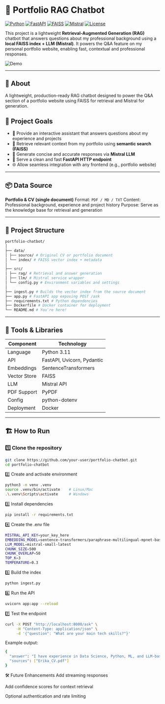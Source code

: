 # 🤖 Portfolio RAG Chatbot

[![Python](https://img.shields.io/badge/Python-3.11-blue.svg)]()
[![FastAPI](https://img.shields.io/badge/API-FastAPI-teal.svg)]()
[![FAISS](https://img.shields.io/badge/Vector%20DB-FAISS-orange.svg)]()
[![Mistral](https://img.shields.io/badge/LLM-Mistral-purple.svg)]()
[![License](https://img.shields.io/badge/License-MIT-black.svg)]()

This project is a lightweight **Retrieval-Augmented Generation (RAG)** chatbot that answers questions about my professional background using a **local FAISS index + LLM (Mistral)**. It powers the Q&A feature on my personal portfolio website, enabling fast, contextual and professional responses.

![Demo](docs/demo.gif)

---
## 📌 About
A lightweight, production-ready RAG chatbot designed to power the Q&A section of a portfolio website using FAISS for retrieval and Mistral for generation.

## 🚀 Project Goals

- 📌 Provide an interactive assistant that answers questions about my experience and projects
- 🧠 Retrieve relevant context from my portfolio using **semantic search (FAISS)**
- 💬 Generate concise and accurate responses via **Mistral LLM**
- 🧱 Serve a clean and fast **FastAPI HTTP endpoint**
- 🌐 Allow seamless integration with any frontend (e.g., portfolio website)

---

## 📦 Data Source

**Portfolio & CV (single document)**
Format: `PDF / MD / TXT`
Content: Professional background, experience and project history
Purpose: Serve as the knowledge base for retrieval and generation

---

## 🧱 Project Structure
```bash
portfolio-chatbot/
│
├── data/
│ ├── source/ # Original CV or portfolio document
│ └── index/ # FAISS vector index + metadata
│
├── src/
│ ├── rag/ # Retrieval and answer generation
│ ├── llm/ # Mistral service wrapper
│ └── config.py # Environment variables and settings
│
├── ingest.py # Builds the vector index from the source document
├── app.py # FastAPI app exposing POST /ask
├── requirements.txt # Python dependencies
├── Dockerfile # Docker container for deployment
└── README.md # You're here!
```

---

## 🧰 Tools & Libraries

| Component | Technology |
|-----------|------------|
| Language | Python 3.11 |
| API | FastAPI, Uvicorn, Pydantic |
| Embeddings | SentenceTransformers |
| Vector Store | FAISS |
| LLM | Mistral API |
| PDF Support | PyPDF |
| Config | python-dotenv |
| Deployment | Docker |

---

## 🏗️ How to Run

### 1️⃣ Clone the repository
```bash
git clone https://github.com/your-user/portfolio-chatbot.git
cd portfolio-chatbot
```
2️⃣ Create and activate environment

```bash
python3 -m venv .venv
source .venv/bin/activate    # Linux/Mac
.\.venv\Scripts\activate     # Windows
```

3️⃣ Install dependencies

```bash
pip install -r requirements.txt
```

4️⃣ Create the .env file

```bash
MISTRAL_API_KEY=your_key_here
EMBEDDING_MODEL=sentence-transformers/paraphrase-multilingual-mpnet-base-v2
LLM_MODEL=mistral-small-latest
CHUNK_SIZE=500
CHUNK_OVERLAP=50
TOP_K=3
TEMPERATURE=0.3
```

5️⃣ Build the index

```bash
python ingest.py
```

6️⃣ Run the API

```bash
uvicorn app:app --reload
```

7️⃣ Test the endpoint

```bash
curl -X POST "http://localhost:8000/ask" \
     -H "Content-Type: application/json" \
     -d '{"question": "What are your main tech skills?"}'
```

Example output:

```bash
{
  "answer": "I have experience in Data Science, Python, ML, and LLM-based systems...",
  "sources": ["Erika_CV.pdf"]
}
```

🛠️ Future Enhancements
Add streaming responses

Add confidence scores for context retrieval

Optional authentication and rate limiting
